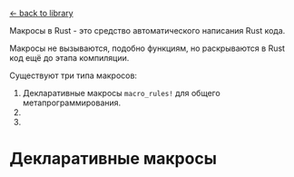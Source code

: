 [← back to library](../librarium.md)

Макросы в Rust - это средство автоматического написания Rust кода.  

Макросы не вызываются, подобно функциям, но раскрываются в Rust код ещё до этапа компиляции.  

Существуют три типа макросов:  
1. Декларативные макросы `macro_rules!` для общего метапрограммирования.  
2.  
3.  

# Декларативные макросы